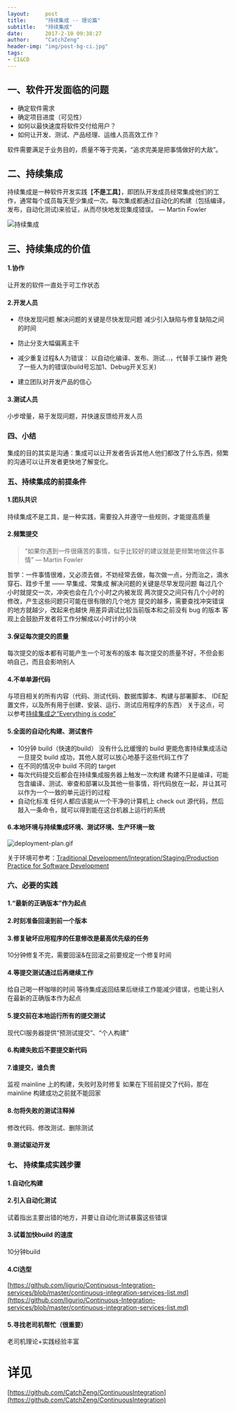 ```yaml
---
layout:     post
title:      "持续集成 -- 理论篇"
subtitle:   "持续集成"
date:       2017-2-10 09:38:27 
author:     "CatchZeng"
header-img: "img/post-bg-ci.jpg"
tags:
- CI&CD
---
```

<span id="busuanzi_container_page_pv"></span>


## 一、软件开发面临的问题

* 确定软件需求
* 确定项目进度（可见性）
* 如何以最快速度将软件交付给用户？
* 如何让开发、测试、产品经理、运维人员高效工作？

软件需要满足于业务目的，质量不等于完美，“追求完美是把事情做好的大敌”。

## 二、持续集成

持续集成是一种软件开发实践【**不是工具**】，即团队开发成员经常集成他们的工作，通常每个成员每天至少集成一次。每次集成都通过自动化的构建（包括编译，发布，自动化测试)来验证，从而尽快地发现集成错误。 — Martin Fowler

![持续集成](/img/in-post/post-ci/1.jpg)

## 三、持续集成的价值

#### 1.协作

让开发的软件一直处于可工作状态

#### 2.开发人员

* 尽快发现问题
  解决问题的关键是尽快发现问题
  减少引入缺陷与修复缺陷之间的时间
* 防止分支大幅偏离主干
* 减少重复过程&人为错误：
以自动化编译、发布、测试...，代替手工操作
避免了一些人为的错误(build号忘加1、Debug开关忘关)

* 建立团队对开发产品的信心

#### 3.测试人员

小步增量，易于发现问题，并快速反馈给开发人员

### 四、小结

集成的目的其实是沟通：集成可以让开发者告诉其他人他们都改了什么东西，频繁的沟通可以让开发者更快地了解变化。

### 五、持续集成的前提条件

#### 1.团队共识

持续集成不是工具，是一种实践，需要投入并遵守一些规则，才能提高质量

#### 2.频繁提交

> “如果你遇到一件很痛苦的事情，似乎比较好的建议就是更频繁地做这件事情” — Martin Fowler

哲学：一件事情很难，又必须去做，不妨经常去做，每次做一点，分而治之，滴水穿石、跬步千里 —— 早集成、常集成
解决问题的关键是尽早发现问题
每过几个小时就提交一次，冲突也会在几个小时之内被发现
两次提交之间只有几个小时的修改，产生这些问题只可能在很有限的几个地方
提交的越多，需要查找冲突错误的地方就越少，改起来也越快
用差异调试比较当前版本和之前没有 bug 的版本
客观上会鼓励开发者将工作分解成以小时计的小块

#### 3.保证每次提交的质量

每次提交的版本都有可能产生一个可发布的版本
每次提交的质量不好，不但会影响自己，而且会影响别人

#### 4.不单单源代码

与项目相关的所有内容（代码、测试代码、数据库脚本、构建与部署脚本、 IDE配置文件，以及所有用于创建、安装、运行、测试应用程序的东西）
关于这点，可以参考[持续集成之“Everything is code”](http://www.infoq.com/cn/news/2012/01/ci-everything-is-code)

#### 5.全面的自动化构建、测试套件

*  10分钟 build（快速的build）
没有什么比缓慢的 build 更能危害持续集成活动
一旦提交 build 成功，其他人就可以放心地基于这些代码工作了
* 在不同的情况中 build 不同的 target
* 每次代码提交后都会在持续集成服务器上触发一次构建
构建不只是编译，可能包含编译、测试、审查和部署以及其他一些事情，将代码放在一起，并让其可以作为一个一致的单元运行的过程
* 自动化标准
任何人都应该能从一个干净的计算机上 check out 源代码，然后敲入一条命令，就可以得到能在这台机器上运行的系统

#### 6.本地环境与持续集成环境、测试环境、生产环境一致

![deployment-plan.gif](/img/in-post/post-ci/2.gif)

关于环境可参考：[Traditional Development/Integration/Staging/Production Practice for Software Development](http://dltj.org/article/software-development-practice/)

### 六、必要的实践

#### 1.“最新的正确版本”作为起点

#### 2.时刻准备回滚到前一个版本

#### 3.修复破坏应用程序的任意修改是最高优先级的任务

10分钟修复不完，需要回滚&在回滚之前要规定一个修复时间

#### 4.等提交测试通过后再继续工作

给自己喝一杯咖啡的时间
等待集成返回结果后继续工作能减少错误，也能让别人在最新的正确版本作为起点

#### 5.提交前在本地运行所有的提交测试

现代CI服务器提供“预测试提交”、“个人构建”

#### 6.构建失败后不要提交新代码

#### 7.谁提交，谁负责

监视 mainline 上的构建，失败时及时修复
如果在下班前提交了代码，那在 mainline 构建成功之前就不能回家

#### 8.勿将失败的测试注释掉

修改代码、修改测试、删除测试

#### 9.测试驱动开发

###  七、 持续集成实践步骤

#### 1.自动化构建

#### 2.引入自动化测试

试着指出主要出错的地方，并要让自动化测试暴露这些错误

#### 3.试着加快build 的速度

10分钟build

#### 4.CI选型

[https://github.com/ligurio/Continuous-Integration-services/blob/master/continuous-integration-services-list.md](https://github.com/ligurio/Continuous-Integration-services/blob/master/continuous-integration-services-list.md)

#### 5.寻找老司机帮忙（很重要）

老司机理论+实践经验丰富

# 详见

[https://github.com/CatchZeng/ContinuousIntegration](https://github.com/CatchZeng/ContinuousIntegration)

